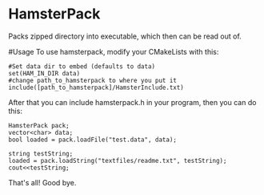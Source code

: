 # HamsterPack
Packs zipped directory into executable, which then can be read out of.

#Usage
To use hamsterpack, modify your CMakeLists with this:

    #Set data dir to embed (defaults to data)
    set(HAM_IN_DIR data)
    #change path_to_hamsterpack to where you put it
    include([path_to_hamsterpack]/HamsterInclude.txt)

After that you can include hamsterpack.h in your program, then you can do this:

    HamsterPack pack;
    vector<char> data;
    bool loaded = pack.loadFile("test.data", data);

    string testString;
    loaded = pack.loadString("textfiles/readme.txt", testString);
    cout<<testString;

That's all!
Good bye.
